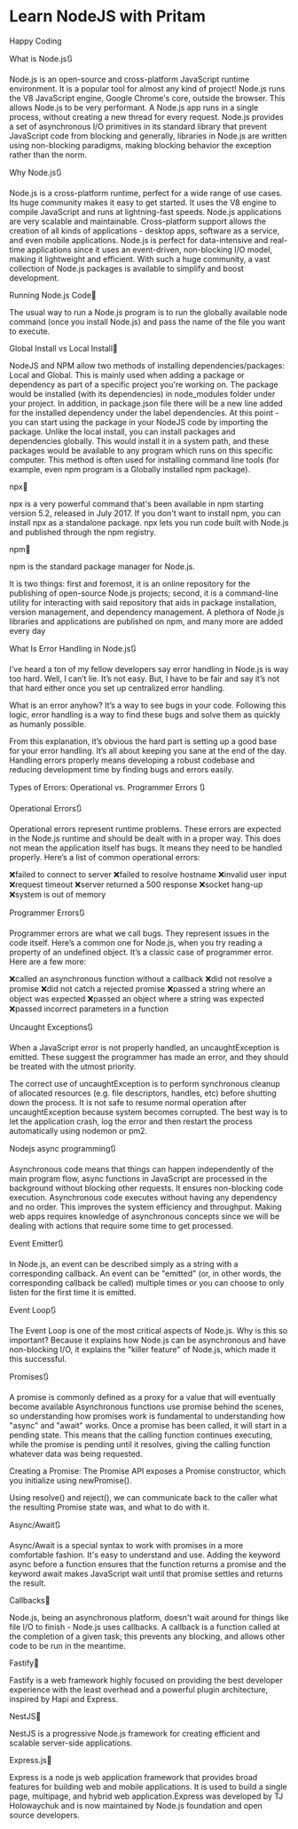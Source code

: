 # Learn NodeJS with Pritam

Happy Coding

What is Node.js🔃

Node.js is an open-source and cross-platform JavaScript runtime environment. It is a popular tool for almost any kind of project! Node.js runs the V8 JavaScript engine, Google Chrome's core, outside the browser. This allows Node.js to be very performant. A Node.js app runs in a single process, without creating a new thread for every request. Node.js provides a set of asynchronous I/O primitives in its standard library that prevent JavaScript code from blocking and generally, libraries in Node.js are written using non-blocking paradigms, making blocking behavior the exception rather than the norm.


Why Node.js🔃

Node.js is a cross-platform runtime, perfect for a wide range of use cases. Its huge community makes it easy to get started. It uses the V8 engine to compile JavaScript and runs at lightning-fast speeds. Node.js applications are very scalable and maintainable. Cross-platform support allows the creation of all kinds of applications - desktop apps, software as a service, and even mobile applications. Node.js is perfect for data-intensive and real-time applications since it uses an event-driven, non-blocking I/O model, making it lightweight and efficient. With such a huge community, a vast collection of Node.js packages is available to simplify and boost development.


Running Node.js Code🚀

The usual way to run a Node.js program is to run the globally available node command (once you install Node.js) and pass the name of the file you want to execute.

Global Install vs Local Install🚀

NodeJS and NPM allow two methods of installing dependencies/packages: Local and Global. This is mainly used when adding a package or dependency as part of a specific project you're working on. The package would be installed (with its dependencies) in node_modules folder under your project. In addition, in package.json file there will be a new line added for the installed dependency under the label dependencies. At this point - you can start using the package in your NodeJS code by importing the package. Unlike the local install, you can install packages and dependencies globally. This would install it in a system path, and these packages would be available to any program which runs on this specific computer. This method is often used for installing command line tools (for example, even npm program is a Globally installed npm package).

npx🚀

npx is a very powerful command that's been available in npm starting version 5.2, released in July 2017. If you don't want to install npm, you can install npx as a standalone package. npx lets you run code built with Node.js and published through the npm registry.

npm🚀

npm is the standard package manager for Node.js.

It is two things: first and foremost, it is an online repository for the publishing of open-source Node.js projects; second, it is a command-line utility for interacting with said repository that aids in package installation, version management, and dependency management. A plethora of Node.js libraries and applications are published on npm, and many more are added every day

What Is Error Handling in Node.js🔃

I’ve heard a ton of my fellow developers say error handling in Node.js is way too hard. Well, I can’t lie. It’s not easy. But, I have to be fair and say it’s not that hard either once you set up centralized error handling.

What is an error anyhow? It’s a way to see bugs in your code. Following this logic, error handling is a way to find these bugs and solve them as quickly as humanly possible.

From this explanation, it’s obvious the hard part is setting up a good base for your error handling. It’s all about keeping you sane at the end of the day. Handling errors properly means developing a robust codebase and reducing development time by finding bugs and errors easily.

Types of Errors: Operational vs. Programmer Errors 🔃

Operational Errors🔃

Operational errors represent runtime problems. These errors are expected in the Node.js runtime and should be dealt with in a proper way. This does not mean the application itself has bugs. It means they need to be handled properly. Here’s a list of common operational errors:

❌failed to connect to server
❌failed to resolve hostname
❌invalid user input
❌request timeout
❌server returned a 500 response
❌socket hang-up
❌system is out of memory

Programmer Errors🔃

Programmer errors are what we call bugs. They represent issues in the code itself. Here’s a common one for Node.js, when you try reading a property of an undefined object. It’s a classic case of programmer error. Here are a few more:

❌called an asynchronous function without a callback
❌did not resolve a promise
❌did not catch a rejected promise
❌passed a string where an object was expected
❌passed an object where a string was expected
❌passed incorrect parameters in a function

Uncaught Exceptions🔃

When a JavaScript error is not properly handled, an uncaughtException is emitted. These suggest the programmer has made an error, and they should be treated with the utmost priority.

The correct use of uncaughtException is to perform synchronous cleanup of allocated resources (e.g. file descriptors, handles, etc) before shutting down the process. It is not safe to resume normal operation after uncaughtException because system becomes corrupted. The best way is to let the application crash, log the error and then restart the process automatically using nodemon or pm2.

Nodejs async programming🔃

Asynchronous code means that things can happen independently of the main program flow, async functions in JavaScript are processed in the background without blocking other requests. It ensures non-blocking code execution. Asynchronous code executes without having any dependency and no order. This improves the system efficiency and throughput. Making web apps requires knowledge of asynchronous concepts since we will be dealing with actions that require some time to get processed.

Event Emitter🔃

In Node.js, an event can be described simply as a string with a corresponding callback. An event can be "emitted" (or, in other words, the corresponding callback be called) multiple times or you can choose to only listen for the first time it is emitted.

Event Loop🔃

The Event Loop is one of the most critical aspects of Node.js. Why is this so important? Because it explains how Node.js can be asynchronous and have non-blocking I/O, it explains the "killer feature" of Node.js, which made it this successful.

Promises🔃

A promise is commonly defined as a proxy for a value that will eventually become available Asynchronous functions use promise behind the scenes, so understanding how promises work is fundamental to understanding how "async" and "await" works. Once a promise has been called, it will start in a pending state. This means that the calling function continues executing, while the promise is pending until it resolves, giving the calling function whatever data was being requested.

Creating a Promise: The Promise API exposes a Promise constructor, which you initialize using newPromise().

Using resolve() and reject(), we can communicate back to the caller what the resulting Promise state was, and what to do with it.

Async/Await🔃

Async/Await is a special syntax to work with promises in a more comfortable fashion. It's easy to understand and use. Adding the keyword async before a function ensures that the function returns a promise and the keyword await makes JavaScript wait until that promise settles and returns the result.

Callbacks🚀

Node.js, being an asynchronous platform, doesn't wait around for things like file I/O to finish - Node.js uses callbacks. A callback is a function called at the completion of a given task; this prevents any blocking, and allows other code to be run in the meantime.

Fastify🚀

Fastify is a web framework highly focused on providing the best developer experience with the least overhead and a powerful plugin architecture, inspired by Hapi and Express.

NestJS🚀

NestJS is a progressive Node.js framework for creating efficient and scalable server-side applications.

Express.js🚀

Express is a node js web application framework that provides broad features for building web and mobile applications. It is used to build a single page, multipage, and hybrid web application.Express was developed by TJ Holowaychuk and is now maintained by Node.js foundation and open source developers.
